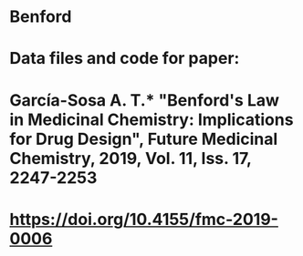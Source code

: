 # Benford

# Data files and code for paper:

# García-Sosa A. T.* "Benford's Law in Medicinal Chemistry: Implications for Drug Design", Future Medicinal Chemistry, 2019, Vol. 11, Iss. 17, 2247-2253

# https://doi.org/10.4155/fmc-2019-0006
